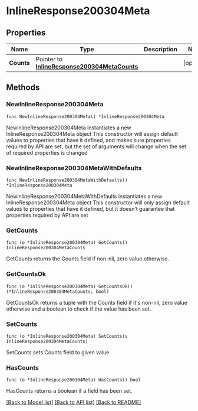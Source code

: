 # InlineResponse200304Meta

## Properties

Name | Type | Description | Notes
------------ | ------------- | ------------- | -------------
**Counts** | Pointer to [**InlineResponse200304MetaCounts**](InlineResponse200304MetaCounts.md) |  | [optional] 

## Methods

### NewInlineResponse200304Meta

`func NewInlineResponse200304Meta() *InlineResponse200304Meta`

NewInlineResponse200304Meta instantiates a new InlineResponse200304Meta object
This constructor will assign default values to properties that have it defined,
and makes sure properties required by API are set, but the set of arguments
will change when the set of required properties is changed

### NewInlineResponse200304MetaWithDefaults

`func NewInlineResponse200304MetaWithDefaults() *InlineResponse200304Meta`

NewInlineResponse200304MetaWithDefaults instantiates a new InlineResponse200304Meta object
This constructor will only assign default values to properties that have it defined,
but it doesn't guarantee that properties required by API are set

### GetCounts

`func (o *InlineResponse200304Meta) GetCounts() InlineResponse200304MetaCounts`

GetCounts returns the Counts field if non-nil, zero value otherwise.

### GetCountsOk

`func (o *InlineResponse200304Meta) GetCountsOk() (*InlineResponse200304MetaCounts, bool)`

GetCountsOk returns a tuple with the Counts field if it's non-nil, zero value otherwise
and a boolean to check if the value has been set.

### SetCounts

`func (o *InlineResponse200304Meta) SetCounts(v InlineResponse200304MetaCounts)`

SetCounts sets Counts field to given value.

### HasCounts

`func (o *InlineResponse200304Meta) HasCounts() bool`

HasCounts returns a boolean if a field has been set.


[[Back to Model list]](../README.md#documentation-for-models) [[Back to API list]](../README.md#documentation-for-api-endpoints) [[Back to README]](../README.md)


